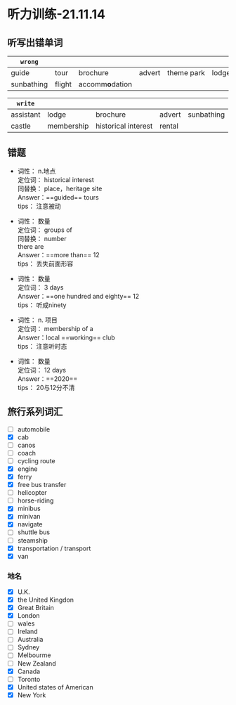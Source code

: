 # 听力训练-21.11.14

## 听写出错单词

| `wrong`    |        |                   |        |            |       |
| ---------- | ------ | ----------------- | ------ | ---------- | ----- |
| guide      | tour   | brochure          | advert | theme park | lodge |
| sunbathing | flight | accomm**o**dation |        |            |       |

| `write`   |            |                     |        |            |
| --------- | ---------- | ------------------- | ------ | ---------- |
| assistant | lodge      | brochure            | advert | sunbathing |
| castle    | membership | historical interest | rental |            |

## 错题

-   词性：     n.地点</br>
	定位词： historical interest</br>
	同替换： place，heritage site</br>
	Answer：==guided== tours</br>
	tips：	   注意被动</br>

-   词性：	   数量</br>
	定位词： groups of</br>
	同替换： number</br>
				   there are </br>
	Answer：==more than== 12</br>
	tips：	   丢失前面形容</br>

-   词性：	   数量</br>
	定位词： 3 days</br>
	Answer：==one hundred and eighty== 12</br>
	tips：	   听成ninety</br>
	
-   词性：	   n. 项目</br>
	定位词： membership of a</br>
	Answer：local ==working== club</br>
	tips：	   注意听时态</br>
	
-   词性：	   数量</br>
	定位词： 12 days</br>
	Answer：==2020==</br>
	tips：	   20与12分不清</br>
	
## 旅行系列词汇

- [ ] automobile
- [x] cab
- [ ] canos
- [ ] coach
- [ ] cycling route
- [x] engine
- [x] ferry
- [x] free bus transfer
- [ ] helicopter
- [ ] horse-riding
- [x] minibus
- [x] minivan
- [x] navigate
- [ ] shuttle bus
- [ ] steamship
- [x] transportation / transport
- [x] van

### 地名

- [x] U.K.
- [x] the United Kingdon
- [x] Great Britain
- [x] London
- [ ] wales
- [ ] Ireland
- [ ] Australia
- [ ] Sydney
- [ ] Melbourme
- [ ] New Zealand
- [x] Canada
- [ ] Toronto
- [x] United states of American
- [x] New York
